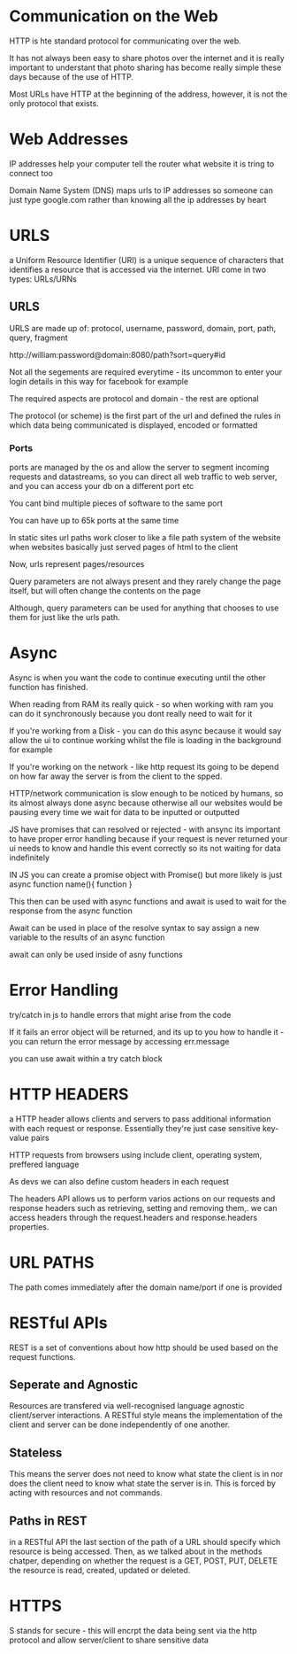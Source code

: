 # Communication on the Web 

HTTP is hte standard protocol for communicating over the web. 

It has not always been easy to share photos over the internet and it is really important to understant that photo sharing has become really simple these days because of the use of HTTP.

Most URLs have HTTP at the beginning of the address, however, it is not the only protocol that exists. 

# Web Addresses 

IP addresses help your computer tell the router what website it is tring to connect too 

Domain Name System (DNS) maps urls to IP addresses so someone can just type google.com rather than knowing all the ip addresses by heart 

# URLS
a Uniform Resource Identifier (URI) is a unique sequence of characters that identifies a resource that is accessed via the internet. URI come in two types: URLs/URNs

## URLS 

URLS are made up of: protocol, username, password, domain, port, path, query, fragment 

http://william:password@domain:8080/path?sort=query#id 

Not all the segements are required everytime - its uncommon to enter your login details in this way for facebook for example

The required aspects are protocol and domain - the rest are optional

The protocol (or scheme) is the first part of the url and defined the rules in which data being communicated is displayed, encoded or formatted 

### Ports 

ports are managed by the os and allow the server to segment incoming requests and datastreams, so you can direct all web traffic to web server, and you can access your db on a different port etc 

You cant bind multiple pieces of software to the same port 

You can have up to 65k ports at the same time 

In static sites url paths work closer to like a file path system of the website when websites basically just served pages of html to the client 

Now, urls represent pages/resources 

Query parameters are not always present and they rarely change the page itself, but will often change the contents on the page 

Although, query parameters can be used for anything that chooses to use them for just like the urls path. 

# Async 

Async is when you want the code to continue executing until the other function has finished. 

When reading from RAM its really quick - so when working with ram you can do it synchronously because you dont really need to wait for it 

If you're working from a Disk - you can do this async because it would say allow the ui to continue working whilst the file is loading in the background for example 

If you're working on the network - like http request its going to be depend on how far away the server is from the client to the spped. 

HTTP/network communication is slow enough to be noticed by humans, so its almost always done async because otherwise all our websites would be pausing every time we wait for data to be inputted or outputted 

JS have promises that can resolved or rejected - with ansync its important to have proper error handling because if your request is never returned your ui needs to know and handle this event correctly so its not waiting for data indefinitely 

IN JS you can create a promise object with Promise() but more likely is just async function name(){
    function 
}

This then can be used with async functions and await is used to wait for the response from the async function 

Await can be used in place of the resolve syntax to say assign a new variable to the results of an async function 

await can only be used inside of asny functions

# Error Handling

try/catch in js to handle errors that might arise from the code 

If it fails an error object will be returned, and its up to you how to handle it - you can return the error message by accessing err.message

you can use await within a try catch block

# HTTP HEADERS

a HTTP header allows clients and servers to pass additional information with each request or response. 
Essentially they're just case sensitive key-value pairs

HTTP requests from browsers using include client, operating system, preffered language 

As devs we can also define custom headers in each request 

The headers API allows us to perform varios actions on our requests and response headers such as retrieving, setting and removing them,. we can access headers through the request.headers and response.headers properties. 

# URL PATHS 

The path comes immediately after the domain name/port if one is provided 

# RESTful APIs 

REST is a set of conventions about how http should be used based on the request functions. 

## Seperate and Agnostic 

Resources are transfered via well-recognised language agnostic client/server interactions. A RESTful style means the implementation of the client and server can be done independently of one another. 

## Stateless 

This means the server does not need to know what state the client is in nor does the client need to know what state the server is in. This is forced by acting with resources and not commands. 

## Paths in REST 

in a RESTful API the last section of the path of a URL should specify which resource is being accessed. Then, as we talked about in the methods chatper, depending on whether the request is a GET, POST, PUT, DELETE the resource is read, created, updated or deleted. 


# HTTPS 

S stands for secure - this will encrpt the data being sent via the http protocol and allow server/client to share sensitive data 



